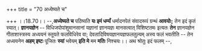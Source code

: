 +++
title = "70 अध्येष्यते च"

+++
।।18.70।। --,**अध्येष्यते च** पठिष्यति **यः इमं धर्म्यं** धर्मादनपेतं
संवादरूपं ग्रन्थं **आवयोः;** तेन इदं कृतं स्यात्। **ज्ञानयज्ञेन** --
विधिजपोपांशुमानसानां यज्ञानां ज्ञानयज्ञः मानसत्वात् विशिष्टतमः इत्यतः
**तेन** ज्ञानयज्ञेन गीताशास्त्रस्य अध्ययनं स्तूयते फलविधिरेव वा;
देवतादिविषयज्ञानयज्ञफलतुल्यम् अस्य फलं भवतीति -- तेन अध्ययनेन **अहम्
इष्टः** पूजितः **स्यां** भवेयम् **इति मे** मम **मतिः** निश्चयः।। अथ
श्रोतुः इदं फलम् --,
